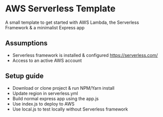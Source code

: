 # AWS Serverless Template

A small template to get started with AWS Lambda, the Serverless Framework & a minimalist Express app

## Assumptions

- Serverless framework is installed & configured https://serverless.com/
- Access to an active AWS account

## Setup guide

- Download or clone project & run NPM/Yarn install
- Update region in serverless.yml
- Build normal express app using the app.js
- Use index.js to deploy to AWS
- Use local.js to test locally without Serverless framework
